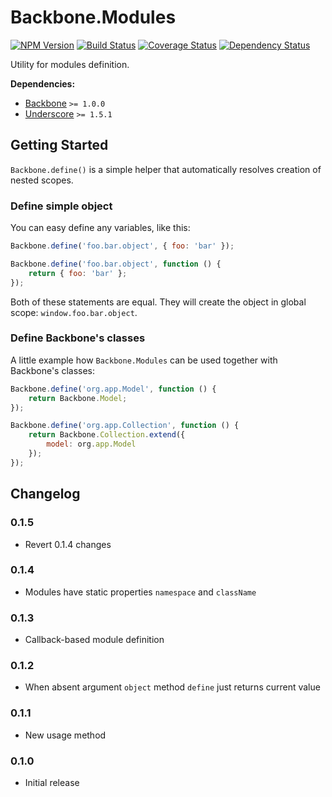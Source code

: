 [npm-badge]: https://badge.fury.io/js/backbone.modules.png
[npm-link]: https://badge.fury.io/js/backbone.modules

[travis-badge]: https://secure.travis-ci.org/DreamTheater/Backbone.Modules.png
[travis-link]: https://travis-ci.org/DreamTheater/Backbone.Modules

[coveralls-badge]: https://coveralls.io/repos/DreamTheater/Backbone.Modules/badge.png
[coveralls-link]: https://coveralls.io/r/DreamTheater/Backbone.Modules

[gemnasium-badge]: https://gemnasium.com/DreamTheater/Backbone.Modules.png
[gemnasium-link]: https://gemnasium.com/DreamTheater/Backbone.Modules#tab-dev_dependencies

# Backbone.Modules

[![NPM Version][npm-badge]][npm-link]
[![Build Status][travis-badge]][travis-link]
[![Coverage Status][coveralls-badge]][coveralls-link]
[![Dependency Status][gemnasium-badge]][gemnasium-link]

Utility for modules definition.

**Dependencies:**

  - [Backbone](https://github.com/documentcloud/backbone) `>= 1.0.0`
  - [Underscore](https://github.com/documentcloud/underscore) `>= 1.5.1`

## Getting Started
`Backbone.define()` is a simple helper that automatically resolves creation of nested scopes.

### Define simple object
You can easy define any variables, like this:
```js
Backbone.define('foo.bar.object', { foo: 'bar' });
```
```js
Backbone.define('foo.bar.object', function () {
    return { foo: 'bar' };
});
```

Both of these statements are equal. They will create the object in global scope: `window.foo.bar.object`.

### Define Backbone's classes
A little example how `Backbone.Modules` can be used together with Backbone's classes:
```js
Backbone.define('org.app.Model', function () {
    return Backbone.Model;
});
```
```js
Backbone.define('org.app.Collection', function () {
    return Backbone.Collection.extend({
        model: org.app.Model
    });
});
```

## Changelog
### 0.1.5
  - Revert 0.1.4 changes

### 0.1.4
  - Modules have static properties `namespace` and `className`

### 0.1.3
  - Callback-based module definition

### 0.1.2
  - When absent argument `object` method `define` just returns current value

### 0.1.1
  - New usage method

### 0.1.0
  - Initial release
